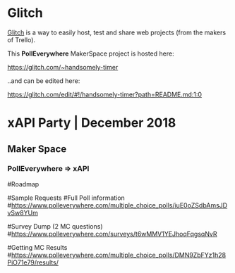 # Glitch
[Glitch](https://glitch.com/) is a way to easily host, test and share web projects (from the makers of Trello).

This **PollEverywhere** MakerSpace project is hosted here:

https://glitch.com/~handsomely-timer

..and can be edited here:

https://glitch.com/edit/#!/handsomely-timer?path=README.md:1:0



# xAPI Party | December 2018
## Maker Space

### PollEverywhere => xAPI


#Roadmap 

#Sample Requests
#Full Poll information
#https://www.polleverywhere.com/multiple_choice_polls/iuE0oZSdbAmsJDvSw8YUm

#Survey Dump (2 MC questions)
#https://www.polleverywhere.com/surveys/t6wMMV1YEJhoqFqgsqNvR

#Getting MC Results
#https://www.polleverywhere.com/multiple_choice_polls/DMN9ZbFYz1h28PiO71e79/results/